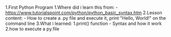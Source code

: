 1.First Python Program
  1.Where did i learn this from:
    -https://www.tutorialspoint.com/python/python_basic_syntax.htm
  2.Lesson content:
    - How to create a .py file and execute it, print "Hello, World!" on the command line
  3.What i learned:
    1.print() function
      - Syntax and how it work
    2.how to execute a py.file